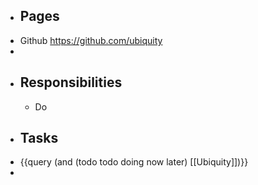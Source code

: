 - ## Pages
- Github https://github.com/ubiquity
-
- ## Responsibilities
	- Do
- ## Tasks
- {{query (and (todo  todo doing now later) [[Ubiquity]])}}
-